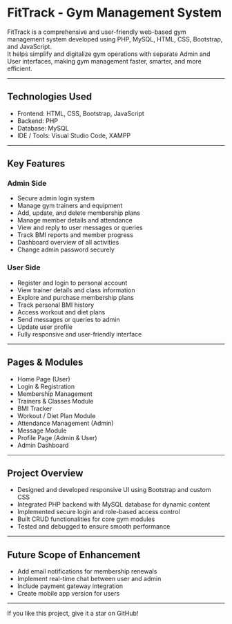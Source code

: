 # FitTrack - Gym Management System

FitTrack is a comprehensive and user-friendly web-based gym management system developed using PHP, MySQL, HTML, CSS, Bootstrap, and JavaScript.  
It helps simplify and digitalize gym operations with separate Admin and User interfaces, making gym management faster, smarter, and more efficient.

---

## Technologies Used
- Frontend: HTML, CSS, Bootstrap, JavaScript  
- Backend: PHP  
- Database: MySQL  
- IDE / Tools: Visual Studio Code, XAMPP  

---

## Key Features

### Admin Side
- Secure admin login system  
- Manage gym trainers and equipment  
- Add, update, and delete membership plans  
- Manage member details and attendance  
- View and reply to user messages or queries  
- Track BMI reports and member progress  
- Dashboard overview of all activities  
- Change admin password securely  

### User Side
- Register and login to personal account  
- View trainer details and class information  
- Explore and purchase membership plans  
- Track personal BMI history  
- Access workout and diet plans  
- Send messages or queries to admin  
- Update user profile  
- Fully responsive and user-friendly interface  

---

## Pages & Modules
- Home Page (User)  
- Login & Registration  
- Membership Management  
- Trainers & Classes Module  
- BMI Tracker  
- Workout / Diet Plan Module  
- Attendance Management (Admin)  
- Message Module  
- Profile Page (Admin & User)  
- Admin Dashboard  

---

## Project Overview
- Designed and developed responsive UI using Bootstrap and custom CSS  
- Integrated PHP backend with MySQL database for dynamic content  
- Implemented secure login and role-based access control  
- Built CRUD functionalities for core gym modules  
- Tested and debugged to ensure smooth performance  

---

## Future Scope of Enhancement
- Add email notifications for membership renewals  
- Implement real-time chat between user and admin  
- Include payment gateway integration  
- Create mobile app version for users  

---

If you like this project, give it a star on GitHub!